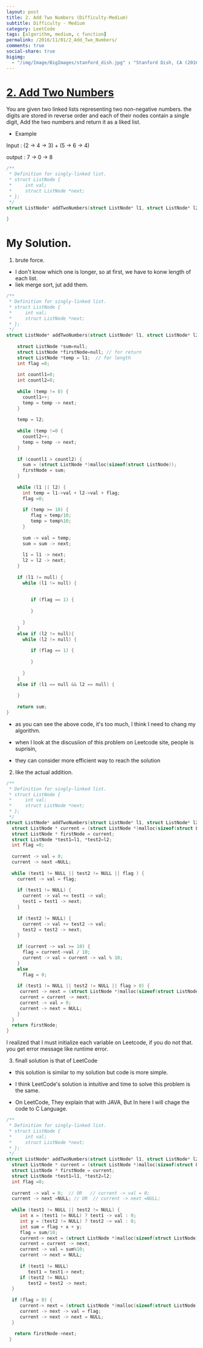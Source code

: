 ```yaml
---
layout: post
title: 2. Add Two Numbers (Difficulty-Medium)
subtitle: Difficulty - Medium
category: LeetCode
tags: [algorithm, medium, c function]
permalink: /2016/11/01/2_Add_Two_Numbers/
comments: true
social-share: true
bigimg: 
  - "/img/Image/BigImages/stanford_dish.jpg" : "Stanford Dish, CA (2016)"
---
```



# [2. Add Two Numbers](https://leetcode.com/problems/add-two-numbers/)
 
You are given two linked lists representing two non-negative numbers. the digits are stored in reverse order and each of their nodes contain a single digit, Add the two numbers and return it as a liked list.

 - Example
 
  Input : (2 -> 4 -> 3) + (5 -> 6 -> 4)
  
  output : 7 -> 0 -> 8 
  
```c
/**
 * Definition for singly-linked list.
 * struct ListNode {
 *     int val;
 *     struct ListNode *next;
 * };
 */
struct ListNode* addTwoNumbers(struct ListNode* l1, struct ListNode* l2) {
    
}
```

# My Solution. 

 1. brute force.
 
  -  I don't know which one is longer, so at first, we have to konw length of each list. 
  -  liek merge sort, jut add them. 
 
 
```c
/**
 * Definition for singly-linked list.
 * struct ListNode {
 *     int val;
 *     struct ListNode *next;
 * };
 */
struct ListNode* addTwoNumbers(struct ListNode* l1, struct ListNode* l2) {
    
    struct ListNode *sum=null; 
    struct ListNode *firstNode=null; // for return 
    struct ListNode *temp = l1;  // for length
    int flag =0;
    
    int countl1=0;
    int countl2=0;
    
    while (temp != 0) {
      countl1++;
      temp = temp -> next;
    }
    
    temp = l2;
    
    while (temp !=0 {
      countl2++;
      temp = temp -> next;
    }
    
    if (countl1 > countl2) {
      sum = (struct ListNode *)malloc(sizeof(struct ListNode));
      firstNode = sum;
    }
    
    while (l1 || l2) {
      int temp = l1->val + l2->val + flag;
      flag =0;
     
      if (temp >= 10) {
         flag = temp/10;
         temp = temp%10;
      }
      
      sum -> val = temp;
      sum = sum -> next;
     
      l1 = l1 -> next;
      l2 = l2 -> next;
    }
    
    if (l1 != null) {
      while (l1 != null) {
         
         
         if (flag == 1) {
          
         }
  
      }
    }
    else if (l2 != null){
      while (l2 != null) {
        
         if (flag == 1) {
           
         }
      
      }
    }
    else if (l1 == null && l2 == null) {
    
    }
   
    return sum; 
}
```

- as you can see the above code, it's too much, I think I need to chang my algorithm. 

- when I look at the discusiion of this problem on Leetcode site, people is suprisin, 
 
- they can consider more efficient way to reach the solution 

 2. like the actual addition. 
 
```c
/**
 * Definition for singly-linked list.
 * struct ListNode {
 *     int val;
 *     struct ListNode *next;
 * };
 */
struct ListNode* addTwoNumbers(struct ListNode* l1, struct ListNode* l2) {
  struct ListNode * current = (struct ListNode *)malloc(sizeof(struct ListNode));
  struct ListNode * firstNode = current;
  struct ListNode *test1=l1, *test2=l2;
  int flag =0;
  
  current -> val = 0;
  current -> next =NULL;
  
  while (test1 != NULL || test2 != NULL || flag ) {
    current -> val = flag; 
    
    if (test1 != NULL) {
      current -> val += test1 -> val;
      test1 = test1 -> next;
    }
    
    if (test2 != NULL) {
      current -> val += test2 -> val;
      test2 = test2 -> next;
    }
    
    if (current -> val >= 10) {
      flag = current->val / 10;
      current -> val = current -> val % 10;
    }
    else 
      flag = 0;
      
    if (test1 != NULL || test2 != NULL || flag > 0) {  
     current -> next = (struct ListNode *)malloc(sizeof(struct ListNode));
     current = current -> next;
     current -> val = 0; 
     current -> next = NULL;
    }
  }
  return firstNode;
}
``` 
 
 I realized that I must initialize each variable on Leetcode, if you do not that. you get error message like runtime error.
 
 3. finall solution is that of LeetCode
 
  - this solution is similar to my solution but code is more simple. 
  
  - I think LeetCode's solution is intuitive and time to solve this problem is the same. 
  
  - On LeetCode, They explain that with JAVA, But In here I will chage the code to C Language.
  
```c
/**
 * Definition for singly-linked list.
 * struct ListNode {
 *     int val;
 *     struct ListNode *next;
 * };
 */
struct ListNode* addTwoNumbers(struct ListNode* l1, struct ListNode* l2) {
  struct ListNode * current = (struct ListNode *)malloc(sizeof(struct ListNode));
  struct ListNode * firstNode = current;
  struct ListNode *test1=l1, *test2=l2;
  int flag =0;  
  
  current -> val = 0;  // OR   // current -> val = 0;
  current -> next =NULL; // OR  // current -> next =NULL;
  
  while (test1 != NULL || test2 != NULL) {
     int x = (test1 != NULL) ? test1 -> val : 0;
     int y = (test2 != NULL) ? test2 -> val : 0;
     int sum = flag + x + y;
     flag = sum/10;
     current-> next = (struct ListNode *)malloc(sizeof(struct ListNode));
     current = current -> next;
     current -> val = sum%10;
     current -> next = NULL;
     
     if (test1 != NULL) 
        test1 = test1-> next;
     if (test2 != NULL)
        test2 = test2 -> next;
  }
  
  if (flag > 0) {
     current-> next = (struct ListNode *)malloc(sizeof(struct ListNode));
     current -> next -> val = flag;
     current -> next -> next = NULL;
  }
  
   return firstNode->next;
 }
```
